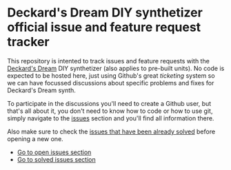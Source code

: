 # Deckard's Dream DIY synthetizer official issue and feature request tracker

This repository is intented to track issues and feature requests with the [Deckard's Dream](http://deckardsdream.com/) DIY synthetizer (also applies to pre-built units). No code is expected to be hosted here, just using Github's great *ticketing* system so we can have focussed discussions about specific problems and fixes for Deckard's Dream synth.

To participate in the discussions you'll need to create a Github user, but that's all about it, you don't need to know how to code or how to use git, simply navigate to the [issues](https://github.com/ffont/ddrm-issues/issues) section and you'll find all information there.

Also make sure to check the [issues that have been already solved](https://github.com/ffont/ddrm-issues/issues?q=is%3Aissue+is%3Aclosed) before opening a new one.

 * [Go to open issues section](https://github.com/ffont/ddrm-issues/issues?q=is%3Aissue+is%3Aopen)
 * [Go to solved issues section](https://github.com/ffont/ddrm-issues/issues?q=is%3Aissue+is%3Aclosed)
